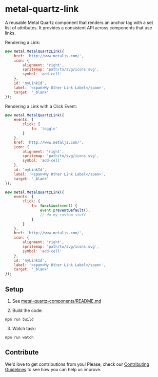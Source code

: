 # metal-quartz-link

A reusable Metal Quartz component that renders an anchor tag with a set list of attributes. It provides a consistent API across components that use links.

Rendering a Link:
```javascript
new metal.MetalQuartzLink({
	href: 'http://www.metaljs.com/',
	icon: {
		alignment: 'right',
		spritemap: 'path/to/svg/icons.svg',
		symbol: 'add-cell'
	},
	id: 'myLinkId',
	label: '<span>My Other Link Label</span>',
	target: '_blank'
});
```

Rendering a Link with a Click Event:
```javascript
new metal.MetalQuartzLink({
	events: {
		click: {
			fn: 'toggle'
		}
	},
	href: 'http://www.metaljs.com/',
	icon: {
		alignment: 'right',
		spritemap: 'path/to/svg/icons.svg',
		symbol: 'add-cell'
	},
	id: 'myLinkId',
	label: '<span>My Other Link Label</span>',
	target: '_blank'
});
```

```javascript
new metal.MetalQuartzLink({
	events: {
		click: {
			fn: function(event) {
				event.preventDefault();
				// do my custom stuff
			}
		}
	},
	href: 'http://www.metaljs.com/',
	icon: {
		alignment: 'right',
		spritemap: 'path/to/svg/icons.svg',
		symbol: 'add-cell'
	},
	id: 'myLinkId',
	label: '<span>My Other Link Label</span>',
	target: '_blank'
});
```

## Setup

1. See [metal-quartz-components/README.md](https://github.com/metal/metal-quartz-components/blob/master/README.md)

2. Build the code:

  ```
  npm run build
  ```

3. Watch task:

  ```
  npm run watch
  ```

## Contribute

We'd love to get contributions from you! Please, check our [Contributing Guidelines](https://github.com/metal/metal-quartz-components/blob/master/CONTRIBUTING.md) to see how you can help us improve.
